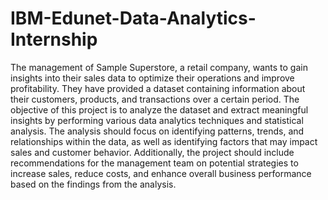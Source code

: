 # IBM-Edunet-Data-Analytics-Internship
The management of Sample Superstore, a retail company, wants to gain insights into their sales data to optimize their operations and improve profitability. They have provided a dataset containing information about their customers, products, and transactions over a certain period. The objective of this project is to analyze the dataset and extract meaningful insights by performing various data analytics techniques and statistical analysis. The analysis should focus on identifying patterns, trends, and relationships within the data, as well as identifying factors that may impact sales and customer behavior. Additionally, the project should include recommendations for the management team on potential strategies to increase sales, reduce costs, and enhance overall business performance based on the findings from the analysis.
